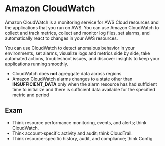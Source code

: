 # Amazon CloudWatch

Amazon CloudWatch is a monitoring service for AWS Cloud resources and the applications that you run on AWS. You can use Amazon CloudWatch to collect and track metrics, collect and monitor log files, set alarms, and automatically react to changes in your AWS resources.

You can use CloudWatch to detect anomalous behavior in your environments, set alarms, visualize logs and metrics side by side, take automated actions, troubleshoot issues, and discover insights to keep your applications running smoothly.

* CloudWatch does **not** agreggate data across regions
* Amazon CloudWatch alarms changes to a state other than **INSUFFICIENT_DATA** only when the alarm resource has had sufficient time to initialize and there is sufficient data available for the specified metric and period

## Exam

- Think resource performance monitoring, events, and alerts; think CloudWatch.
- Think account-specific activity and audit; think CloudTrail.
- Think resource-specific history, audit, and compliance; think Config

